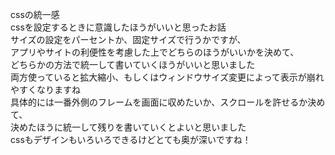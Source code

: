 cssの統一感  
cssを設定するときに意識したほうがいいと思ったお話  
サイズの設定をパーセントか、固定サイズで行うかですが、  
アプリやサイトの利便性を考慮した上でどちらのほうがいいかを決めて、  
どちらかの方法で統一して書いていくほうがいいと思いました  
両方使っていると拡大縮小、もしくはウィンドウサイズ変更によって表示が崩れやすくなりますね  
具体的には一番外側のフレームを画面に収めたいか、スクロールを許せるか決めて、  
決めたほうに統一して残りを書いていくとよいと思いました  
cssもデザインもいろいろできるけどとても奥が深いですね！